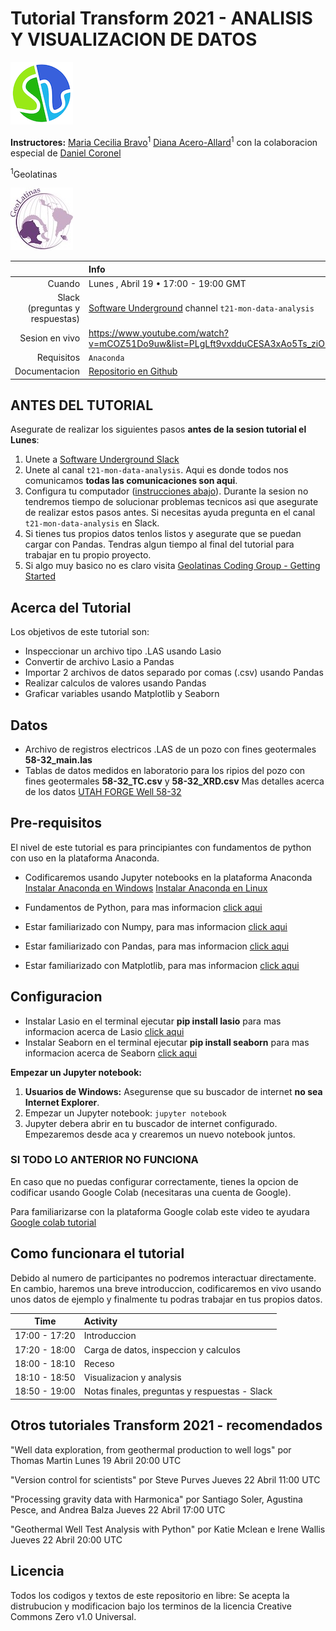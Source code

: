 # Tutorial Transform 2021 - ANALISIS Y VISUALIZACION DE DATOS

![SWUNG Logo](/images/SWUNG_logo.png)

**Instructores:**
[Maria Cecilia Bravo](https://github.com/mariabravosegnini)<sup>1</sup>
[Diana Acero-Allard](https://dianaceroallard.github.io/)<sup>1</sup> 
con la colaboracion especial de [Daniel Coronel](https://github.com/drcoronel)

 <sup>1</sup>Geolatinas

![GL Logo](/images/GL_logo.jpeg)

|         | Info |
|--------:|:-----|
| Cuando | Lunes , Abril 19 • 17:00 - 19:00 GMT |
| Slack (preguntas y respuestas) | [Software Underground](https://softwareunderground.org/) channel `t21-mon-data-analysis` |
| Sesion en vivo | https://www.youtube.com/watch?v=mCOZ51Do9uw&list=PLgLft9vxdduCESA3xAo5Ts_ziO8vZAFG1&index=4 |
| Requisitos  | `Anaconda` |
| Documentacion | [Repositorio en Github](https://github.com/mariabravosegnini/Tutorial_Transform_2021)|


## ANTES DEL TUTORIAL

Asegurate de realizar los siguientes pasos **antes de la sesion tutorial el Lunes**:

1. Unete a [Software Underground Slack](https://softwareunderground.org/slack)
2. Unete al canal `t21-mon-data-analysis`. Aqui es donde todos nos comunicamos **todas las comunicaciones son aqui**.
3. Configura tu computador ([instrucciones abajo](#Configuracion)). Durante la sesion no tendremos tiempo 
   de solucionar problemas tecnicos asi que asegurate de realizar estos pasos antes. Si necesitas ayuda 
   pregunta en el canal `t21-mon-data-analysis` en Slack.
4. Si tienes tus propios datos tenlos listos y asegurate que se puedan cargar con Pandas. Tendras algun tiempo
   al final del tutorial para trabajar en tu propio proyecto.
5. Si algo muy basico no es claro visita [Geolatinas Coding Group - Getting Started](https://geolatinas.github.io/)

## Acerca del Tutorial

Los objetivos de este tutorial son: 
- Inspeccionar un archivo tipo .LAS usando Lasio
- Convertir de archivo Lasio a Pandas
- Importar 2 archivos de datos separado por comas (.csv) usando Pandas
- Realizar calculos de valores usando Pandas
- Graficar variables usando Matplotlib y Seaborn

## Datos 

- Archivo de registros electricos .LAS de un pozo con fines geotermales **58-32_main.las**
- Tablas de datos medidos en laboratorio para los ripios del pozo con fines geotermales **58-32_TC.csv** y **58-32_XRD.csv**
Mas detalles acerca de los datos [UTAH FORGE Well 58-32](https://gdr.openei.org/submissions/1111)

## Pre-requisitos

El nivel de este tutorial es para principiantes con fundamentos de python con uso en la plataforma Anaconda.
- Codificaremos usando Jupyter notebooks en la plataforma Anaconda 
	[Instalar Anaconda en Windows](https://www.youtube.com/watch?v=FdatS_NKVrM)
	[Instalar Anaconda en Linux](https://www.youtube.com/watch?v=3ncwbHyZeAg)
    
- Fundamentos de Python, para mas informacion [click aqui](https://www.python.org/)
- Estar familiarizado con Numpy, para mas informacion [click aqui](https://numpy.org/)
- Estar familiarizado con Pandas, para mas informacion [click aqui](https://pandas.pydata.org/pandas-docs/stable/)
- Estar familiarizado con Matplotlib, para mas informacion [click aqui](https://matplotlib.org/)

## Configuracion

- Instalar Lasio en el terminal ejecutar **pip install lasio** para mas informacion acerca de Lasio [click aqui](https://pypi.org/project/lasio/)
- Instalar Seaborn en el terminal ejecutar **pip install seaborn** para mas informacion acerca de Seaborn [click aqui](https://pypi.org/project/seaborn/)

**Empezar un Jupyter notebook:**

1. **Usuarios de Windows:** Asegurense que su buscador de internet **no sea Internet Explorer**. 
2. Empezar un Jupyter notebook: `jupyter notebook`
3. Jupyter debera abrir en tu buscador de internet configurado. Empezaremos desde aca y crearemos 
   un nuevo notebook juntos. 

###  SI TODO LO ANTERIOR NO FUNCIONA

En caso que no puedas configurar correctamente, tienes la opcion de codificar usando 
Google Colab (necesitaras una cuenta de Google).

Para familiarizarse con la plataforma Google colab este video te ayudara
[Google colab tutorial](https://transform2020.sched.com/event/c7Jn/tutorial-using-python-subsurface-tools-no-install-required)


## Como funcionara el tutorial

Debido al numero de participantes no podremos interactuar directamente. 
En cambio, haremos una breve introduccion, codificaremos en vivo usando unos datos de 
ejemplo y finalmente tu podras trabajar en tus propios datos.

| Time          | Activity |
|:-------------:|:---------|
| 17:00 - 17:20 | Introduccion |
| 17:20 - 18:00 | Carga de datos, inspeccion y calculos |
| 18:00 - 18:10 | Receso |
| 18:10 - 18:50 | Visualizacion y analysis |
| 18:50 - 19:00 | Notas finales, preguntas y respuestas - Slack |


## Otros tutoriales Transform 2021 - recomendados

"Well data exploration, from geothermal production to well logs" por Thomas Martin Lunes 19 Abril 20:00 UTC

"Version control for scientists" por Steve Purves Jueves 22 Abril 11:00 UTC

"Processing gravity data with Harmonica" por Santiago Soler, Agustina Pesce, and Andrea Balza Jueves 22 Abril 17:00 UTC

"Geothermal Well Test Analysis with Python" por Katie Mclean e Irene Wallis Jueves 22 Abril 20:00 UTC


## Licencia

Todos los codigos y textos de este repositorio en libre: Se acepta la distrubucion y modificacion 
bajo los terminos de la licencia Creative Commons Zero v1.0 Universal.

